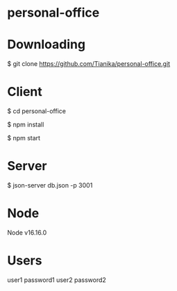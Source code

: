 # personal-office

# Downloading
$ git clone https://github.com/Tianika/personal-office.git

# Client
$ cd personal-office

$ npm install

$ npm start

# Server
$ json-server db.json -p 3001

# Node
Node v16.16.0

# Users
user1 password1
user2 password2